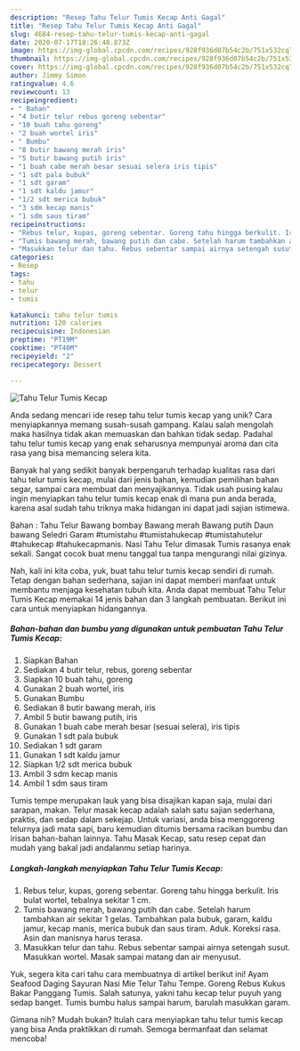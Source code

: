 ```yaml
---
description: "Resep Tahu Telur Tumis Kecap Anti Gagal"
title: "Resep Tahu Telur Tumis Kecap Anti Gagal"
slug: 4684-resep-tahu-telur-tumis-kecap-anti-gagal
date: 2020-07-17T18:26:48.873Z
image: https://img-global.cpcdn.com/recipes/928f936d07b54c2b/751x532cq70/tahu-telur-tumis-kecap-foto-resep-utama.jpg
thumbnail: https://img-global.cpcdn.com/recipes/928f936d07b54c2b/751x532cq70/tahu-telur-tumis-kecap-foto-resep-utama.jpg
cover: https://img-global.cpcdn.com/recipes/928f936d07b54c2b/751x532cq70/tahu-telur-tumis-kecap-foto-resep-utama.jpg
author: Jimmy Simon
ratingvalue: 4.6
reviewcount: 13
recipeingredient:
- " Bahan"
- "4 butir telur rebus goreng sebentar"
- "10 buah tahu goreng"
- "2 buah wortel iris"
- " Bumbu"
- "8 butir bawang merah iris"
- "5 butir bawang putih iris"
- "1 buah cabe merah besar sesuai selera iris tipis"
- "1 sdt pala bubuk"
- "1 sdt garam"
- "1 sdt kaldu jamur"
- "1/2 sdt merica bubuk"
- "3 sdm kecap manis"
- "1 sdm saus tiram"
recipeinstructions:
- "Rebus telur, kupas, goreng sebentar. Goreng tahu hingga berkulit. Iris bulat wortel, tebalnya sekitar 1 cm."
- "Tumis bawang merah, bawang putih dan cabe. Setelah harum tambahkan air sekitar 1 gelas. Tambahkan pala bubuk, garam, kaldu jamur, kecap manis, merica bubuk dan saus tiram. Aduk. Koreksi rasa. Asin dan manisnya harus terasa."
- "Masukkan telur dan tahu. Rebus sebentar sampai airnya setengah susut. Masukkan wortel. Masak sampai matang dan air menyusut."
categories:
- Resep
tags:
- tahu
- telur
- tumis

katakunci: tahu telur tumis 
nutrition: 120 calories
recipecuisine: Indonesian
preptime: "PT19M"
cooktime: "PT40M"
recipeyield: "2"
recipecategory: Dessert

---
```



![Tahu Telur Tumis Kecap](https://img-global.cpcdn.com/recipes/928f936d07b54c2b/751x532cq70/tahu-telur-tumis-kecap-foto-resep-utama.jpg)

Anda sedang mencari ide resep tahu telur tumis kecap yang unik? Cara menyiapkannya memang susah-susah gampang. Kalau salah mengolah maka hasilnya tidak akan memuaskan dan bahkan tidak sedap. Padahal tahu telur tumis kecap yang enak seharusnya mempunyai aroma dan cita rasa yang bisa memancing selera kita.

Banyak hal yang sedikit banyak berpengaruh terhadap kualitas rasa dari tahu telur tumis kecap, mulai dari jenis bahan, kemudian pemilihan bahan segar, sampai cara membuat dan menyajikannya. Tidak usah pusing kalau ingin menyiapkan tahu telur tumis kecap enak di mana pun anda berada, karena asal sudah tahu triknya maka hidangan ini dapat jadi sajian istimewa.

Bahan : Tahu Telur Bawang bombay Bawang merah Bawang putih Daun bawang Seledri Garam #tumistahu #tumistahukecap #tumistahutelur #tahukecap #tahukecapmanis. Nasi Tahu Telur dimasak Tumis rasanya enak sekali. Sangat cocok buat menu tanggal tua tanpa mengurangi nilai gizinya.


Nah, kali ini kita coba, yuk, buat tahu telur tumis kecap sendiri di rumah. Tetap dengan bahan sederhana, sajian ini dapat memberi manfaat untuk membantu menjaga kesehatan tubuh kita. Anda dapat membuat Tahu Telur Tumis Kecap memakai 14 jenis bahan dan 3 langkah pembuatan. Berikut ini cara untuk menyiapkan hidangannya.

<!--inarticleads1-->

##### Bahan-bahan dan bumbu yang digunakan untuk pembuatan Tahu Telur Tumis Kecap:

1. Siapkan  Bahan
1. Sediakan 4 butir telur, rebus, goreng sebentar
1. Siapkan 10 buah tahu, goreng
1. Gunakan 2 buah wortel, iris
1. Gunakan  Bumbu
1. Sediakan 8 butir bawang merah, iris
1. Ambil 5 butir bawang putih, iris
1. Gunakan 1 buah cabe merah besar (sesuai selera), iris tipis
1. Gunakan 1 sdt pala bubuk
1. Sediakan 1 sdt garam
1. Gunakan 1 sdt kaldu jamur
1. Siapkan 1/2 sdt merica bubuk
1. Ambil 3 sdm kecap manis
1. Ambil 1 sdm saus tiram


Tumis tempe merupakan lauk yang bisa disajikan kapan saja, mulai dari sarapan, makan. Telur masak kecap adalah salah satu sajian sederhana, praktis, dan sedap dalam sekejap. Untuk variasi, anda bisa menggoreng telurnya jadi mata sapi, baru kemudian ditumis bersama racikan bumbu dan irisan bahan-bahan lainnya. Tahu Masak Kecap, satu resep cepat dan mudah yang bakal jadi andalanmu setiap harinya. 

<!--inarticleads2-->

##### Langkah-langkah menyiapkan Tahu Telur Tumis Kecap:

1. Rebus telur, kupas, goreng sebentar. Goreng tahu hingga berkulit. Iris bulat wortel, tebalnya sekitar 1 cm.
1. Tumis bawang merah, bawang putih dan cabe. Setelah harum tambahkan air sekitar 1 gelas. Tambahkan pala bubuk, garam, kaldu jamur, kecap manis, merica bubuk dan saus tiram. Aduk. Koreksi rasa. Asin dan manisnya harus terasa.
1. Masukkan telur dan tahu. Rebus sebentar sampai airnya setengah susut. Masukkan wortel. Masak sampai matang dan air menyusut.


Yuk, segera kita cari tahu cara membuatnya di artikel berikut ini! Ayam Seafood Daging Sayuran Nasi Mie Telur Tahu Tempe. Goreng Rebus Kukus Bakar Panggang Tumis. Salah satunya, yakni tahu kecap telur puyuh yang sedap banget. Tumis bumbu halus sampai harum, barulah masukkan garam. 

Gimana nih? Mudah bukan? Itulah cara menyiapkan tahu telur tumis kecap yang bisa Anda praktikkan di rumah. Semoga bermanfaat dan selamat mencoba!
